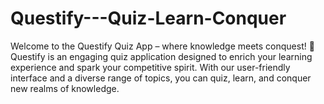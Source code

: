# Questify---Quiz-Learn-Conquer
Welcome to the Questify Quiz App – where knowledge meets conquest! 🚀  Questify is an engaging quiz application designed to enrich your learning experience and spark your competitive spirit. With our user-friendly interface and a diverse range of topics, you can quiz, learn, and conquer new realms of knowledge.
